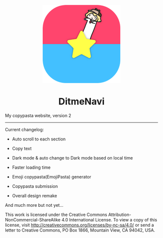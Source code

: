 <div align="center">
    <img src="./30-43-256.png" align="center"></img>
</div>

<div>
  <h1 align="center" style="font-size: 30px;">DitmeNavi</h1>
</div>

My copypasta website, version 2

---

Current changelog:

- Auto scroll to each section

- Copy text

- Dark mode & auto change to Dark mode based on local time

- Faster loading time

- Emoji copypasta(EmojiPasta) generator

- Copypasta submission

- Overall design remake



And much more but not yet...



This work is licensed under the Creative Commons Attribution-NonCommercial-ShareAlike 4.0 International License. To view a copy of this license, visit http://creativecommons.org/licenses/by-nc-sa/4.0/ or send a letter to Creative Commons, PO Box 1866, Mountain View, CA 94042, USA.




